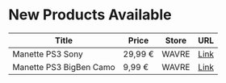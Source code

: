 # New Products Available

| Title | Price | Store | URL |
|---|---|---|---|
| Manette PS3 Sony | 29,99 € | WAVRE | [Link](https://www.cashconverters.be/fr/accessoires-jeux-video/831264-manette-ps3-sony.html) |
| Manette PS3 BigBen Camo | 9,99 € | WAVRE | [Link](https://www.cashconverters.be/fr/accessoires-jeux-video/831263-manette-ps3-bigben-camo.html) |
